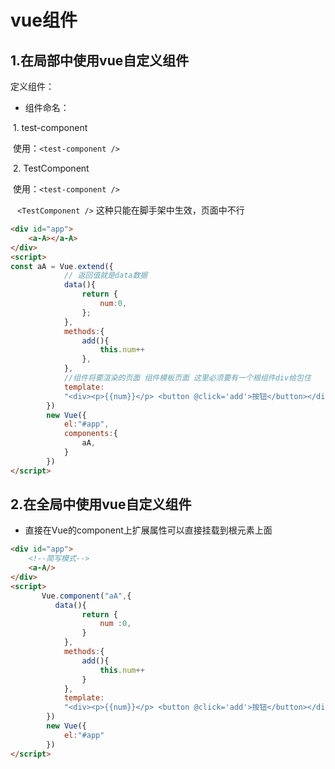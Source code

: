# vue组件

## 1.在局部中使用vue自定义组件

定义组件：

- 组件命名：

​    1. test-component 

​      使用：`<test-component />`

​    2. TestComponent

​      使用：`<test-component />`

​       ` <TestComponent />` 这种只能在脚手架中生效，页面中不行

```html
<div id="app">
    <a-A></a-A>
</div>
<script>
const aA = Vue.extend({
     		// 返回值就是data数据
            data(){
                return {
                    num:0,
                };
            },
            methods:{
                add(){
                    this.num++
                },
            },
            //组件将要渲染的页面 组件模板页面 这里必须要有一个根组件div给包住
            template:
            "<div><p>{{num}}</p> <button @click='add'>按钮</button></div>"
        })
        new Vue({
            el:"#app",
            components:{
                aA,
            }
        })
</script>
```

## 2.在全局中使用vue自定义组件

- 直接在Vue的component上扩展属性可以直接挂载到根元素上面

```html
<div id="app">
    <!--简写模式-->
	<a-A/>
</div>
<script>
       Vue.component("aA",{
          data(){
                return {
                    num :0,
                }
            },
            methods:{
                add(){
                    this.num++
                }
            },
            template:
            "<div><p>{{num}}</p> <button @click='add'>按钮</button></div>"
        })
        new Vue({
            el:"#app"
        })
</script>
```

